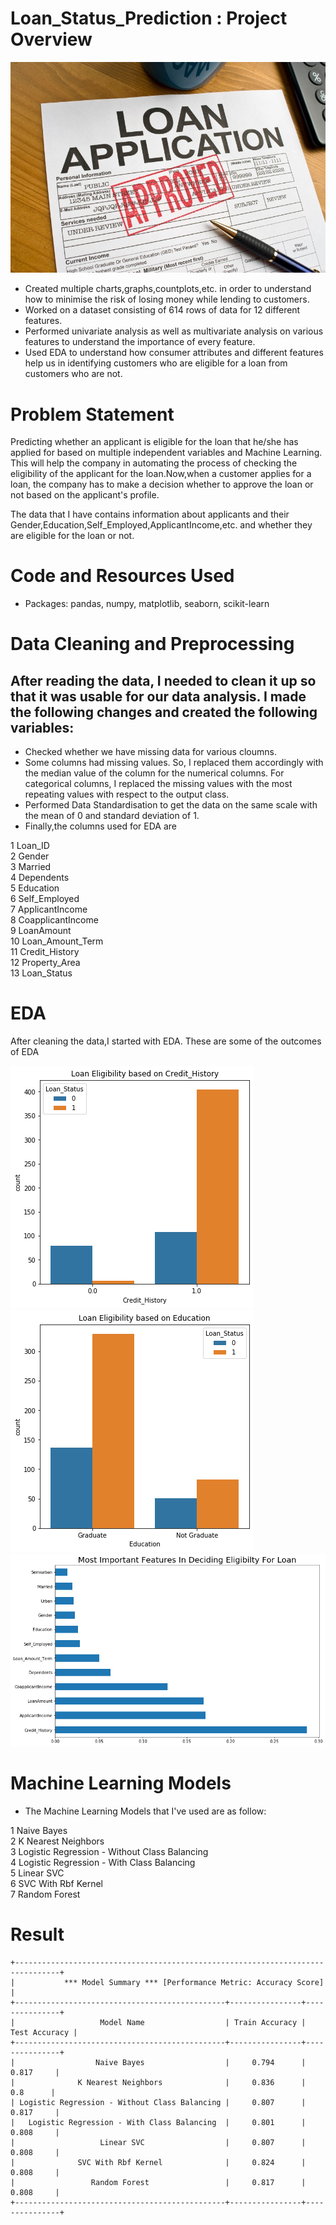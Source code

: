 # Loan_Status_Prediction : Project Overview
![loan_status](https://github.com/Rahul713713/Loan_Status_Prediction/blob/main/loan_status.jpeg "Loan Status Prediction")
- Created multiple charts,graphs,countplots,etc. in order to understand how to minimise the risk of losing money while lending to customers.
- Worked on a dataset consisting of 614 rows of data for 12 different features.
- Performed univariate analysis as well as multivariate analysis on various features to understand the importance of every feature.
- Used EDA to understand how consumer attributes and different features help us in identifying customers who are eligible for a loan from customers who are not.

# Problem Statement
Predicting whether an applicant is eligible for the loan that he/she has applied for based on multiple independent variables and Machine Learning. This will help the company in automating the process of checking the eligibility of the applicant for the loan.Now,when a customer applies for a loan, the company has to make a decision whether to approve the loan or not based on the applicant's profile. 

The data that I have contains information about applicants and their Gender,Education,Self_Employed,ApplicantIncome,etc. and whether they are eligible for the loan or not.

# Code and Resources Used
- Packages: pandas, numpy, matplotlib, seaborn, scikit-learn

# Data Cleaning and Preprocessing
## After reading the data, I needed to clean it up so that it was usable for our data analysis. I made the following changes and created the following variables:
- Checked whether we have missing data for various cloumns.
- Some columns had missing values. So, I replaced them accordingly with the median value of the column for the numerical columns. For categorical columns, I replaced the missing values with the most repeating values with respect to the output class. 
- Performed Data Standardisation to get the data on the same scale with the mean of 0 and standard deviation of 1.
- Finally,the columns used for EDA are

 1   Loan_ID             
 2   Gender              
 3   Married             
 4   Dependents          
 5   Education           
 6   Self_Employed       
 7   ApplicantIncome     
 8   CoapplicantIncome  
 9   LoanAmount         
 10  Loan_Amount_Term   
 11  Credit_History     
 12  Property_Area       
 13  Loan_Status        

# EDA
After cleaning the data,I started with EDA. These are some of the outcomes of EDA 

![loan_status](https://github.com/Rahul713713/Loan_Status_Prediction/blob/main/loan_eligibilty_based_on_credit_history.png "loan_eligibilty_based_on_credit_history")
![loan_status](https://github.com/Rahul713713/Loan_Status_Prediction/blob/main/loan_eligibilty_based_on_education.png "loan_eligibilty_based_on_education")
![loan_status](https://github.com/Rahul713713/Loan_Status_Prediction/blob/main/most_important_features.png "most_important_features")

# Machine Learning Models
- The Machine Learning Models that I've used are as follow:

 1   Naive Bayes             
 2   K Nearest Neighbors              
 3   Logistic Regression - Without Class Balancing             
 4   Logistic Regression - With Class Balancing          
 5   Linear SVC           
 6   SVC With Rbf Kernel      
 7   Random Forest  

# Result
    +--------------------------------------------------------------------------------+
    |           *** Model Summary *** [Performance Metric: Accuracy Score]           |
    +-----------------------------------------------+----------------+---------------+
    |                   Model Name                  | Train Accuracy | Test Accuracy |
    +-----------------------------------------------+----------------+---------------+
    |                  Naive Bayes                  |     0.794      |     0.817     |
    |              K Nearest Neighbors              |     0.836      |      0.8      |
    | Logistic Regression - Without Class Balancing |     0.807      |     0.817     |
    |   Logistic Regression - With Class Balancing  |     0.801      |     0.808     |
    |                   Linear SVC                  |     0.807      |     0.808     |
    |              SVC With Rbf Kernel              |     0.824      |     0.808     |
    |                 Random Forest                 |     0.817      |     0.808     |
    +-----------------------------------------------+----------------+---------------+
